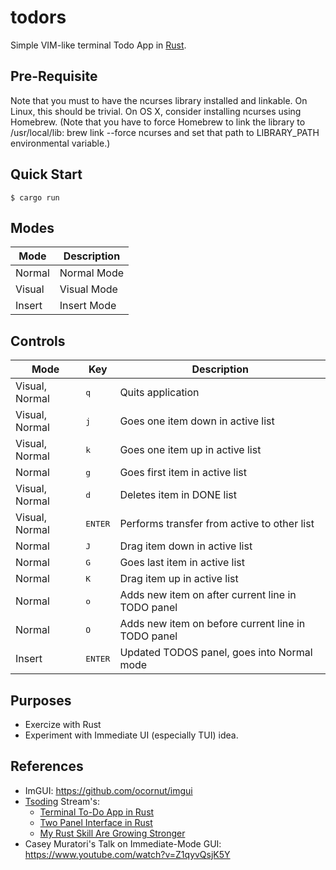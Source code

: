 # todors
Simple VIM-like terminal Todo App in [Rust](https://www.rust-lang.org/).

## Pre-Requisite

Note that you must to have the ncurses library installed and linkable. On Linux, this should be trivial. On OS X, consider installing ncurses using Homebrew. (Note that you have to force Homebrew to link the library to /usr/local/lib: brew link --force ncurses and set that path to LIBRARY_PATH environmental variable.)

## Quick Start
```console
$ cargo run
```

## Modes

|Mode|Description|
|---|----|
| Normal | Normal Mode |
| Visual | Visual Mode | 
| Insert | Insert Mode | 

## Controls

|Mode|Key|Description|
|----|----|----|
| Visual, Normal | <kbd>q</kbd> | Quits application |
| Visual, Normal | <kbd>j</kbd> | Goes one item down in active list | 
| Visual, Normal | <kbd>k</kbd> | Goes one item up in active list | 
| Normal | <kbd>g</kbd> | Goes first item in active list | 
| Visual, Normal | <kbd>d</kbd> | Deletes item in DONE list | 
| Visual, Normal | <kbd>ENTER</kbd> | Performs transfer from active to other list | 
| Normal | <kbd>J</kbd> | Drag item down in active list | 
| Normal | <kbd>G</kbd> | Goes last item in active list | 
| Normal | <kbd>K</kbd> | Drag item up in active list | 
| Normal | <kbd>o</kbd> | Adds new item on after current line in TODO panel |
| Normal | <kbd>O</kbd> | Adds new item on before current line in TODO panel |
| Insert | <kbd>ENTER</kbd> | Updated TODOS panel, goes into Normal mode | 

## Purposes

- Exercize with Rust 
- Experiment with Immediate UI (especially TUI) idea.


## References

- ImGUI: https://github.com/ocornut/imgui
- [Tsoding](https://github.com/tsoding) Stream's:
   * [Terminal To-Do App in Rust](https://www.youtube.com/watch?v=tR6p7ZC7RaU)
   * [Two Panel Interface in Rust](https://www.youtube.com/watch?v=Iveh2W3roJk)
   * [My Rust Skill Are Growing Stronger](https://www.youtube.com/watch?v=Uj0CrPM65Rc)
- Casey Muratori's Talk on Immediate-Mode GUI: https://www.youtube.com/watch?v=Z1qyvQsjK5Y